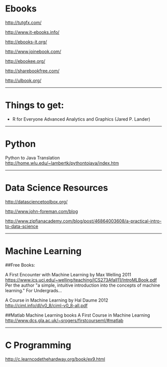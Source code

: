 # Ebooks
http://tutgfx.com/

http://www.it-ebooks.info/

http://ebooks-it.org/

http://www.joinebook.com/

http://ebookee.org/

http://sharebookfree.com/

http://ulbook.org/

-------------------------------------
# Things to get:
- R for Everyone Advanced Analytics and Graphics (Jared P. Lander)

-------------------------------------

# Python
Python to Java Translation
http://home.wlu.edu/~lambertk/pythontojava/index.htm

-------------------------------------
# Data Science Resources
http://datasciencetoolbox.org/

http://www.john-foreman.com/blog

http://www.zipfianacademy.com/blog/post/46864003608/a-practical-intro-to-data-science


-------------------------------------
# Machine Learning

##Free Books:

A First Encounter with Machine Learning by Max Welling 2011
https://www.ics.uci.edu/~welling/teaching/ICS273Afall11/IntroMLBook.pdf
Per the author "a simple, intuitive introduction into the concepts of machine learning."
For Undergrads...

A Course in Machine Learning by Hal Daume 2012
http://ciml.info/dl/v0_8/ciml-v0_8-all.pdf

##Matlab Machine Learning books
A First Course in Machine Learning
http://www.dcs.gla.ac.uk/~srogers/firstcourseml/#matlab

-------------------------------------

# C Programming
http://c.learncodethehardway.org/book/ex9.html
